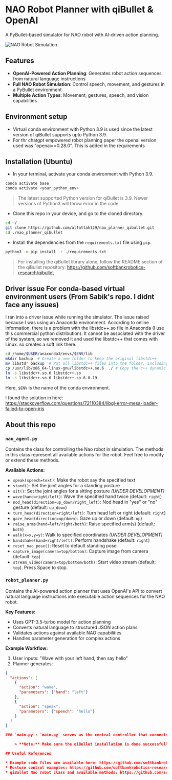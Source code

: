# NAO Robot Planner with qiBullet & OpenAI

A PyBullet-based simulator for NAO robot with AI-driven action planning.

![NAO Robot Simulation](https://softbankrobotics-research.github.io/qibullet/_images/nao_virtual.png)
## Features

- **OpenAI-Powered Action Planning**: Generates robot action sequences from natural language instructions
- **Full NAO Robot Simulation**: Control speech, movement, and gestures in a PyBullet environment
- **Multiple Action Types**: Movement, gestures, speech, and vision capabilities

## Environment setup

- Virtual conda environment with Python 3.9 is used since the latest version of qiBullet supports upto Python 3.9.
- For thr chatgpt empowered robot planning paper the openai version used was "openai==0.28.0". This is added in the requirements

## Installation (Ubuntu)

* In your terminal, activate your conda environment with Python 3.9.
```bash
conda activate base
conda activate <your_python_env>
``` 
> The latest supported Python version for qiBullet is 3.9. Newer versions of Python3 will throw error in the code. 
* Clone this repo in your device, and go to the cloned directory.
```bash
cd ~/
git clone https://github.com/alfattah129/nao_planner_qibullet.git
cd ./nao_planner_qibullet
```
* Install the dependencies from the `requirements.txt` file using `pip`.
```bash
python3 -m pip install -r ./requirements.txt
```
> For installing the qiBullet library alone, follow the README section of the qiBullet repository: https://github.com/softbankrobotics-research/qibullet

## Driver issue For conda-based virtual environment users (From Sabik's repo. I didnt face any issues)

I ran into a driver issue while running the simulator. The issue raised because I was using an Anaconda environment. 
According to online information, there is a problem with the libstdc++.so file in Anaconda (I use this commercial python distribution). It cannot be associated with the driver of the system, so we removed it and used the libstdc++ that comes with Linux. so creates a soft link there.

```bash
cd /home/$USER/anaconda3/envs/$ENV/lib
mkdir backup  # Create a new folder to keep the original libstdc++
mv libstd* backup  # Put all libstdc++ files into the folder, including soft links
cp /usr/lib/x86_64-linux-gnu/libstdc++.so.6  ./ # Copy the c++ dynamic link library of the system here
ln -s libstdc++.so.6 libstdc++.so
ln -s libstdc++.so.6 libstdc++.so.6.0.19
```
Here, `$ENV` is the name of the conda environment.

I found the solution in here:
https://stackoverflow.com/questions/72110384/libgl-error-mesa-loader-failed-to-open-iris

## About this repo


### `nao_agent.py`
Contains the class for controlling the Nao robot in simulation. The methods in this class represent all available actions for the robot. Feel free to modify or extend these methods.

**Available Actions:**
- `speak(speech=text)`: Make the robot say the specified text
- `stand()`: Set the joint angles for a standing posture
- `sit()`: Set the joint angles for a sitting posture *(UNDER DEVELOPMENT)*
- `wave(hand=right/left)`: Wave the specified hand twice (default: `right`)
- `nod_head(direction=up_down/right_left)`: Nod head in "yes" or "no" gesture (default: `up_down`)
- `turn_head(direction=right/left)`: Turn head left or right (default: `right`)
- `gaze_head(direction=up/down)`: Gaze up or down (default: `up`)
- `raise_arms(hand=left/right/both)`: Raise specified arm(s) (default: `both`)
- `walk(x=x,y=y)`: Walk to specified coordinates *(UNDER DEVELOPMENT)*
- `handshake(hand=right/left)`: Perform handshake (default: `right`)
- `reset_nao_pose()`: Reset to default standing pose
- `capture_image(camera=top/bottom)`: Capture image from camera (default: `top`)
- `stream_video(camera=top/bottom/both)`: Start video stream (default: `top`). Press Space to stop.

### `robot_planner.py`
Contains the AI-powered action planner that uses OpenAI's API to convert natural language instructions into executable action sequences for the NAO robot.

**Key Features:**
- Uses GPT-3.5-turbo model for action planning
- Converts natural language to structured JSON action plans
- Validates actions against available NAO capabilities
- Handles parameter generation for complex actions

**Example Workflow:**
1. User inputs: "Wave with your left hand, then say hello"
2. Planner generates:
```json
{
  "actions": [
    {
      "action": "wave",
      "parameters": {"hand": "left"}
    },
    {
      "action": "speak",
      "parameters": {"speech": "hello"}
    }
  ]
}

### `main.py`: `main.py` serves as the central controller that connects the NAO robot simulation with AI-powered planning. It takes natural language instructions from users, generates corresponding action plans via `robot_planner.py`, and executes them step-by-step on the virtual NAO robot through `nao_agent.py`, while handling errors and maintaining proper timing between actions. The script runs in a continuous loop until the user enters "stop", providing an interactive way to test all of the robot's capabilities.

    > **Note:** Make sure the qiBullet installation is done successfully before trying out the `main.py` or any of your own code. Keep the `nao_agent.py` and 'robot_planner.py' file in the same directory as the code you're trying to run, so that the Nao class can be accessed.

## Useful References

* Example code files are available here: https://github.com/softbankrobotics-research/qibullet/tree/master/examples
* Posture control examples: https://github.com/softbankrobotics-research/qibullet/wiki/Tutorials:-Virtual-Robot
* qiBullet Nao robot class and available methods: https://github.com/softbankrobotics-research/qibullet/blob/master/qibullet/nao_virtual.py# planner_qibullet
